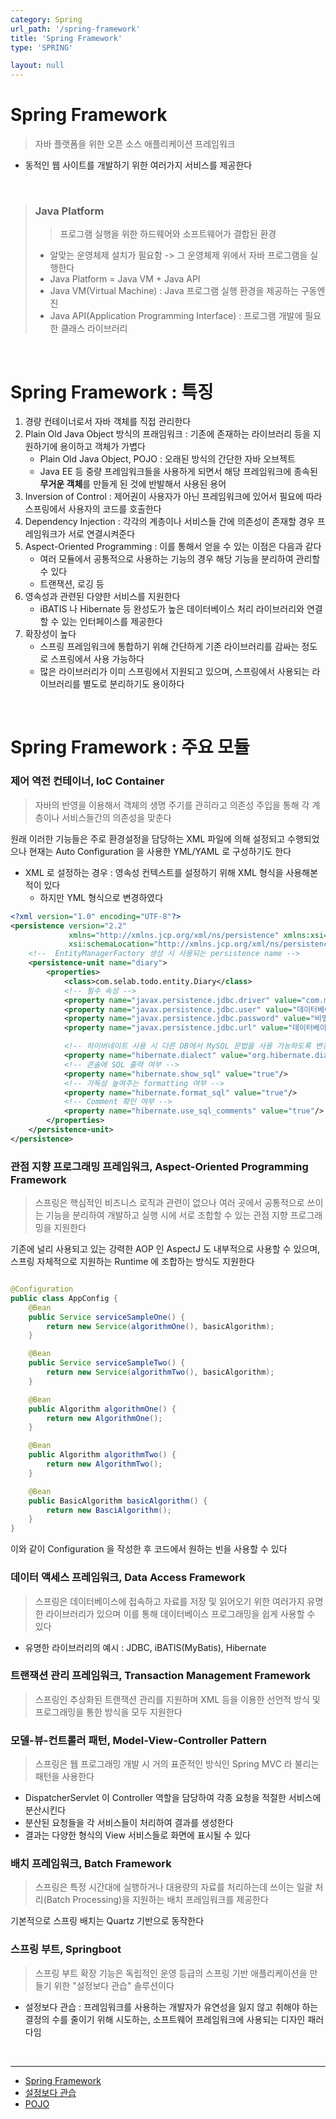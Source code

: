 ```yaml
---
category: Spring
url_path: '/spring-framework'
title: 'Spring Framework'
type: 'SPRING'

layout: null
---
```



# Spring Framework

> 자바 플랫폼을 위한 오픈 소스 애플리케이션 프레임워크

* 동적인 웹 사이트를 개발하기 위한 여러가지 서비스를 제공한다

<br>

> ### Java Platform
> > 프로그램 실행을 위한 하드웨어와 소프트웨어가 결합된 환경
> * 알맞는 운영체제 설치가 필요함 -> 그 운영체제 위에서 자바 프로그램을 실행한다
> * Java Platform = Java VM + Java API
> * Java VM(Virtual Machine) : Java 프로그램 실행 환경을 제공하는 구동엔진
> * Java API(Application Programming Interface) : 프로그램 개발에 필요한 클래스 라이브러리

<br>

# Spring Framework : 특징

1. 경량 컨테이너로서 자바 객체를 직접 관리한다
2. Plain Old Java Object 방식의 프래임워크 : 기존에 존재하는 라이브러리 등을 지원하기에 용이하고 객체가 가볍다
    - Plain Old Java Object, POJO : 오래된 방식의 간단한 자바 오브젝트
    - Java EE 등 중량 프레임워크들을 사용하게 되면서 해당 프레임워크에 종속된 **무거운 객체**를 만들게 된 것에 반발해서 사용된 용어
3. Inversion of Control : 제어권이 사용자가 아닌 프레임워크에 있어서 필요에 따라 스프링에서 사용자의 코드를 호출한다
4. Dependency Injection : 각각의 계층이나 서비스들 간에 의존성이 존재할 경우 프레임워크가 서로 연결시켜준다
5. Aspect-Oriented Programming : 이를 통해서 얻을 수 있는 이점은 다음과 같다
    - 여러 모듈에서 공통적으로 사용하는 기능의 경우 해당 기능을 분리하여 관리할 수 있다
    - 트랜잭션, 로깅 등
6. 영속성과 관련된 다양한 서비스를 지원한다
    - iBATIS 나 Hibernate 등 완성도가 높은 데이터베이스 처리 라이브러리와 연결할 수 있는 인터페이스를 제공한다
7. 확장성이 높다
    - 스프링 프레임워크에 통합하기 위해 간단하게 기존 라이브러리를 감싸는 정도로 스프링에서 사용 가능하다
    - 많은 라이브러리가 이미 스프링에서 지원되고 있으며, 스프링에서 사용되는 라이브러리를 별도로 분리하기도 용이하다

<br>

# Spring Framework : 주요 모듈

### 제어 역전 컨테이너, IoC Container

> 자바의 반영을 이용해서 객체의 생명 주기를 관히라고 의존성 주입을 통해 각 계층이나 서비스들간의 의존성을 맞춘다

원래 이러한 기능들은 주로 환경설정을 담당하는 XML 파일에 의해 설정되고 수행되었으나 현재는 Auto Configuration 을 사용한 YML/YAML 로 구성하기도 한다

* XML 로 설정하는 경우 : 영속성 컨텍스트를 설정하기 위해 XML 형식을 사용해본 적이 있다
    * 하지만 YML 형식으로 변경하였다

```xml
<?xml version="1.0" encoding="UTF-8"?>
<persistence version="2.2"
             xmlns="http://xmlns.jcp.org/xml/ns/persistence" xmlns:xsi="http://www.w3.org/2001/XMLSchema-instance"
             xsi:schemaLocation="http://xmlns.jcp.org/xml/ns/persistence http://xmlns.jcp.org/xml/ns/persistence/persistence_2_2.xsd">
    <!--  EntityManagerFactory 생성 시 사용되는 persistence name -->
    <persistence-unit name="diary">
        <properties>
            <class>com.selab.todo.entity.Diary</class>
            <!-- 필수 속성 -->
            <property name="javax.persistence.jdbc.driver" value="com.mysql.cj.jdbc.Driver"/>
            <property name="javax.persistence.jdbc.user" value="데이터베이스 아이디"/>
            <property name="javax.persistence.jdbc.password" value="비밀번호"/>
            <property name="javax.persistence.jdbc.url" value="데이터베이스 주소"/>

            <!-- 하이버네이트 사용 시 다른 DB에서 MySQL 문법을 사용 가능하도록 변경.-->
            <property name="hibernate.dialect" value="org.hibernate.dialect.MySQL8Dialect"/>
            <!-- 콘솔에 SQL 출력 여부 -->
            <property name="hibernate.show_sql" value="true"/>
            <!-- 가독성 높여주는 formatting 여부 -->
            <property name="hibernate.format_sql" value="true"/>
            <!-- Comment 확인 여부 -->
            <property name="hibernate.use_sql_comments" value="true"/>
        </properties>
    </persistence-unit>
</persistence>
```

### 관점 지향 프로그래밍 프레임워크, Aspect-Oriented Programming Framework

> 스프링은 핵심적인 비즈니스 로직과 관련이 없으나 여러 곳에서 공통적으로 쓰이는 기능을 분리하여 개발하고 실행 시에 서로 조합할 수 있는 관점 지향 프로그래밍을 지원한다

기존에 널리 사용되고 있는 강력한 AOP 인 AspectJ 도 내부적으로 사용할 수 있으며, 스프링 자체적으로 지원하는 Runtime 에 조합하는 방식도 지원한다

```java

@Configuration
public class AppConfig {
    @Bean
    public Service serviceSampleOne() {
        return new Service(algorithmOne(), basicAlgorithm);
    }

    @Bean
    public Service serviceSampleTwo() {
        return new Service(algorithmTwo(), basicAlgorithm);
    }

    @Bean
    public Algorithm algorithmOne() {
        return new AlgorithmOne();
    }

    @Bean
    public Algorithm algorithmTwo() {
        return new AlgorithmTwo();
    }

    @Bean
    public BasicAlgorithm basicAlgorithm() {
        return new BasciAlgorithm();
    }
}
```

이와 같이 Configuration 을 작성한 후 코드에서 원하는 빈을 사용할 수 있다

### 데이터 액세스 프레임워크, Data Access Framework

> 스프링은 데이터베이스에 접속하고 자료를 저장 및 읽어오기 위한 여러가지 유명한 라이브러리가 있으며 이를 통해 데이터베이스 프로그래밍을 쉽게 사용할 수 있다

* 유명한 라이브러리의 예시 : JDBC, iBATIS(MyBatis), Hibernate

### 트랜잭션 관리 프레임워크, Transaction Management Framework

> 스프링인 추상화된 트랜잭션 관리를 지원하며 XML 등을 이용한 선언적 방식 및 프로그래밍을 통한 방식을 모두 지원한다

### 모델-뷰-컨트롤러 패턴, Model-View-Controller Pattern

> 스프링은 웹 프로그래밍 개발 시 거의 표준적인 방식인 Spring MVC 라 불리는 패턴을 사용한다

* DispatcherServlet 이 Controller 역할을 담당하여 각종 요청을 적절한 서비스에 분산시킨다
* 분산된 요청들을 각 서비스들이 처리하여 결과를 생성한다
* 결과는 다양한 형식의 View 서비스들로 화면에 표시될 수 있다

### 배치 프레임워크, Batch Framework

> 스프링은 특정 시간대에 실행하거나 대용량의 자료를 처리하는데 쓰이는 일괄 처리(Batch Processing)을 지원하는 배치 프레임워크를 제공한다

기본적으로 스프링 배치는 Quartz 기반으로 동작한다

### 스프링 부트, Springboot

> 스프링 부트 확장 기능은 독립적인 운영 등급의 스프링 기반 애플리케이션을 만들기 위한 "설정보다 관습" 솔루션이다

* 설정보다 관습 : 프레임워크를 사용하는 개발자가 유연성을 잃지 않고 취해야 하는 결정의 수를 줄이기 위해 시도하는, 소프트웨어 프레임워크에 사용되는 디자인 패러다임

<br>

- - -

* [Spring Framework](https://ko.wikipedia.org/wiki/%EC%8A%A4%ED%94%84%EB%A7%81_%ED%94%84%EB%A0%88%EC%9E%84%EC%9B%8C%ED%81%AC)
* [설정보다 관습](https://ko.wikipedia.org/wiki/%EC%84%A4%EC%A0%95%EB%B3%B4%EB%8B%A4_%EA%B4%80%EC%8A%B5)
* [POJO](https://ko.wikipedia.org/wiki/Plain_Old_Java_Object)